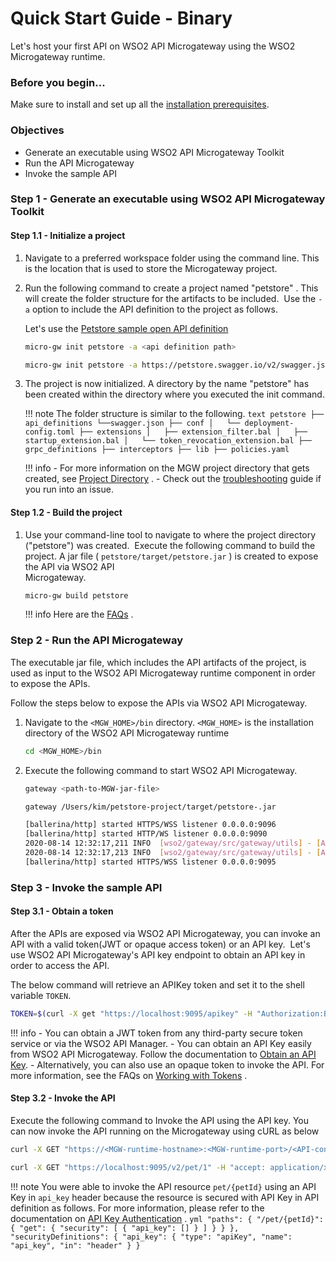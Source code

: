 # Quick Start Guide - Binary

Let's host your first API on WSO2 API Microgateway using the WSO2 Microgateway runtime.

### Before you begin...

Make sure to install and set up all the [installation prerequisites]({{base_path}}/install-and-setup/install-on-vm/).

### Objectives 

- Generate an executable using WSO2 API Microgateway Toolkit
- Run the API Microgateway
- Invoke the sample API


### Step 1 - Generate an executable using WSO2 API Microgateway Toolkit

#### Step 1.1 - Initialize a project

1.  Navigate to a preferred workspace folder using the command line. This is the location that is used to store the Microgateway project.
2.  Run the following command to create a project named "petstore" . This will create the folder structure for the artifacts to be included.  Use the `-a` option to include the API definition to the project as follows.

      Let's use the [Petstore sample open API definition](https://petstore.swagger.io/v2/swagger.json)
        
      ``` bash tab="Format"
      micro-gw init petstore -a <api definition path>
      ```
      
      ``` bash tab="Example"
      micro-gw init petstore -a https://petstore.swagger.io/v2/swagger.json
      ```

3.  The project is now initialized. A directory by the name "petstore" has been created within the directory where you executed the init command.

    !!! note
         The folder structure is similar to the following.
            ``` text
            petstore
            ├── api_definitions
                └──swagger.json
            ├── conf
            │   └── deployment-config.toml
            ├── extensions
            │   ├── extension_filter.bal
            │   ├── startup_extension.bal
            │   └── token_revocation_extension.bal
            ├── grpc_definitions
            ├── interceptors
            ├── lib
            ├── policies.yaml
            ```

    !!! info
        - For more information on the MGW project directory that gets created, see [Project Directory]({{base_path}}/reference/project-directory/) .
        - Check out the [troubleshooting]({{base_path}}/troubleshooting/troubleshooting/) guide if you run into an issue.

#### Step 1.2 - Build the project

1.  Use your command-line tool to navigate to where the project directory ("petstore") was created.  
    Execute the following command to build the project.
    A jar file ( `petstore/target/petstore.jar` ) is created to expose the API via WSO2 API  
    Microgateway.

      ``` bash
      micro-gw build petstore
      ```

    !!! info
        Here are the [FAQs]({{base_path}}/faqs/) .

### Step 2 - Run the API Microgateway

The executable jar file, which includes the API artifacts of the project, is used as input to the WSO2 API Microgateway runtime component in order to expose the APIs.

Follow the steps below to expose the APIs via WSO2 API Microgateway.

1.  Navigate to the `<MGW_HOME>/bin` directory. `<MGW_HOME>` is the installation directory of the WSO2 API Microgateway runtime

    ``` bash
    cd <MGW_HOME>/bin
    ```

2.  Execute the following command to start WSO2 API Microgateway.

    ```bash tab="Format"
    gateway <path-to-MGW-jar-file>
    ```

    ``` bash tab="Example"
    gateway /Users/kim/petstore-project/target/petstore-.jar
    ```

    ``` bash tab="Response"
    [ballerina/http] started HTTPS/WSS listener 0.0.0.0:9096
    [ballerina/http] started HTTP/WS listener 0.0.0.0:9090
    2020-08-14 12:32:17,211 INFO  [wso2/gateway/src/gateway/utils] - [APIGatewayListener] [-] HTTP listener is active on port 9090
    2020-08-14 12:32:17,213 INFO  [wso2/gateway/src/gateway/utils] - [APIGatewayListener] [-] HTTPS listener is active on port 9095
    [ballerina/http] started HTTPS/WSS listener 0.0.0.0:9095
    ```

### Step 3 - Invoke the sample API

#### Step 3.1 - Obtain a token
After the APIs are exposed via WSO2 API Microgateway, you can invoke an API with a valid token(JWT or opaque access token) or an API key.  Let's use WSO2 API Microgateway's API key endpoint to obtain an 
 API key in order to access the API.
   
The below command will retrieve an APIKey token and set it to the shell variable `TOKEN`.
        
``` bash
TOKEN=$(curl -X get "https://localhost:9095/apikey" -H "Authorization:Basic YWRtaW46YWRtaW4=" -k)
```

!!! info
        - You can obtain a JWT token from any third-party secure token service or via the WSO2 API Manager.
        - You can obtain an API Key easily from WSO2 API Microgateway. Follow the documentation to [Obtain an API Key]({{base_path}}/how-tos/security/api-key-security-token-service/).
        - Alternatively, you can also use an opaque token to invoke the API. 
     For more information, see the FAQs on [Working with Tokens]({{base_path}}/faqs/#working-with-tokens) .

#### Step 3.2 - Invoke the API
Execute the following command to Invoke the API using the API key. You can now invoke the API running on the Microgateway using cURL as below

 ``` bash tab="Format"
 curl -X GET "https://<MGW-runtime-hostname>:<MGW-runtime-port>/<API-context>/<API-resource>" -H "accept:application/xml" -H "api_key:$TOKEN" -k
 ```
 
 ``` bash tab="Example"
 curl -X GET "https://localhost:9095/v2/pet/1" -H "accept: application/xml" -H "api_key:$TOKEN" -k
 ```
 
!!! note
    You were able to invoke the API resource `pet/{petId}` using an API Key in `api_key` header because the resource is secured with API Key in API definition as follows. For more information, please refer to the documentation on [API Key Authentication]({{base_path}}/how-tos/security/api-authentication/api-key-authentication/) .
    ```yml
    "paths": {
      "/pet/{petId}": {
        "get": {
          "security": [
            {
              "api_key": []
            }
          ]
        }
      }
    },
    "securityDefinitions": {
      "api_key": {
        "type": "apiKey",
        "name": "api_key",
        "in": "header"
      }
    }
    ```
